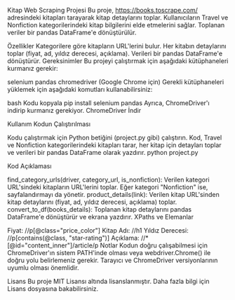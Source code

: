 Kitap Web Scraping Projesi
Bu proje, https://books.toscrape.com/ adresindeki kitapları tarayarak kitap detaylarını toplar. Kullanıcıların Travel ve Nonfiction kategorilerindeki kitap bilgilerini elde etmelerini sağlar. Toplanan veriler bir pandas DataFrame'e dönüştürülür.

Özellikler
Kategorilere göre kitapların URL'lerini bulur.
Her kitabın detaylarını toplar (fiyat, ad, yıldız derecesi, açıklama).
Verileri bir pandas DataFrame'e dönüştürür.
Gereksinimler
Bu projeyi çalıştırmak için aşağıdaki kütüphaneleri kurmanız gerekir:

selenium
pandas
chromedriver (Google Chrome için)
Gerekli kütüphaneleri yüklemek için aşağıdaki komutları kullanabilirsiniz:

bash
Kodu kopyala
pip install selenium pandas
Ayrıca, ChromeDriver'ı indirip kurmanız gerekiyor. ChromeDriver İndir

Kullanım
Kodun Çalıştırılması

Kodu çalıştırmak için Python betiğini (project.py gibi) çalıştırın. Kod, Travel ve Nonfiction kategorilerindeki kitapları tarar, her kitap için detayları toplar ve verileri bir pandas DataFrame olarak yazdırır.
python project.py

Kod Açıklaması

find_category_urls(driver, category_url, is_nonfiction): Verilen kategori URL'sindeki kitapların URL'lerini toplar. Eğer kategori "Nonfiction" ise, sayfalandırmayı da yönetir.
product_details(link): Verilen kitap URL'sinden kitap detaylarını (fiyat, ad, yıldız derecesi, açıklama) toplar.
convert_to_df(books_details): Toplanan kitap detaylarını pandas DataFrame'e dönüştürür ve ekrana yazdırır.
XPaths ve Elemanlar

Fiyat: //p[@class="price_color"]
Kitap Adı: //h1
Yıldız Derecesi: //p[contains(@class, "star-rating")]
Açıklama: //*[@id="content_inner"]/article/p
Notlar
Kodun doğru çalışabilmesi için ChromeDriver'ın sistem PATH'inde olması veya webdriver.Chrome() ile doğru yolu belirlemeniz gerekir.
Tarayıcı ve ChromeDriver versiyonlarının uyumlu olması önemlidir.

Lisans
Bu proje MIT Lisansı altında lisanslanmıştır. Daha fazla bilgi için Lisans dosyasına bakabilirsiniz.
